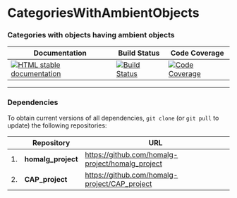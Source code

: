 <!-- BEGIN HEADER -->
# CategoriesWithAmbientObjects

### Categories with objects having ambient objects

| Documentation | Build Status | Code Coverage |
| ------------- | ------------ | ------------- |
| [![HTML stable documentation][docs-img]][docs-url] | [![Build Status][tests-img]][tests-url] | [![Code Coverage][codecov-img]][codecov-url] |

<!-- END HEADER -->
<!-- BEGIN FOOTER -->
---

### Dependencies

To obtain current versions of all dependencies, `git clone` (or `git pull` to update) the following repositories:

|    | Repository | URL |
|--- | ---------- | --- |
| 1. | **homalg_project** | https://github.com/homalg-project/homalg_project |
| 2. | **CAP_project** | https://github.com/homalg-project/CAP_project |


[docs-img]: https://img.shields.io/badge/HTML-stable-blue.svg
[docs-url]: https://homalg-project.github.io/CategoriesWithAmbientObjects/doc/chap0_mj.html

[tests-img]: https://github.com/homalg-project/CategoriesWithAmbientObjects/workflows/Tests/badge.svg?branch=master
[tests-url]: https://github.com/homalg-project/CategoriesWithAmbientObjects/actions?query=workflow%3ATests+branch%3Amaster

[codecov-img]: https://codecov.io/gh/homalg-project/CategoriesWithAmbientObjects/branch/master/graph/badge.svg
[codecov-url]: https://codecov.io/gh/homalg-project/CategoriesWithAmbientObjects
<!-- END FOOTER -->
